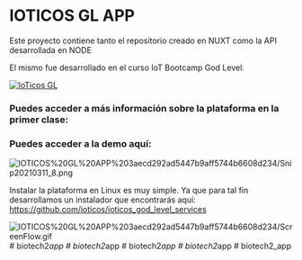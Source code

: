 # IOTICOS GL APP

Este proyecto contiene tanto el repositorio creado en NUXT como la API desarrollada en NODE

El mismo fue desarrollado en el curso IoT Bootcamp God Level.

[![IoTicos GL](https://yt-embed.herokuapp.com/embed?v=ZePfdyJPCvM)](https://www.youtube.com/watch?v=ZePfdyJPCvM "IoTicos GL")


### Puedes acceder a más información sobre la plataforma en la primer clase:

[](https://www.udemy.com/course/iot-god-level/learn/lecture/24850534)

### Puedes acceder a la demo aquí:

[](https://demo.ioticos.org)

![IOTICOS%20GL%20APP%203aecd292ad5447b9aff5744b6608d234/Snip20210311_8.png](IOTICOS%20GL%20APP%203aecd292ad5447b9aff5744b6608d234/Snip20210311_8.png)

Instalar la plataforma en Linux es muy simple. Ya que para tal fin desarrollamos un instalador que encontrarás aquí: https://github.com/ioticos/ioticos_god_level_services

![IOTICOS%20GL%20APP%203aecd292ad5447b9aff5744b6608d234/ScreenFlow.gif](IOTICOS%20GL%20APP%203aecd292ad5447b9aff5744b6608d234/ScreenFlow.gif)
#   b i o t e c h 2 _ a p p  
 #   b i o t e c h 2 _ a p p  
 #   b i o t e c h 2 _ a p p  
 #   b i o t e c h 2 _ a p p  
 #   b i o t e c h 2 _ a p p  
 